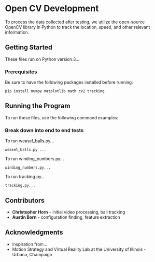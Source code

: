 
# Open CV Development

To process the data collected after testing, we utilize the open-source OpenCV library in Python to track the location, speed, and other relevant information.

## Getting Started

These files run on Python version 3....


### Prerequisites

Be sure to have the following packages installed before running:


```
pip install numpy matplotlib math cv2 tracking
```


## Running the Program

To run these files, use the following command examples:

### Break down into end to end tests

To run weasel_balls.py...

```
weasel_balls.py ...
```

To run winding_numbers.py...

```
winding_numbers.py...
```

To run tracking.py...

```
tracking.py...
```

## Contributors

* **Christopher Horn** - initial video processing, ball tracking
* **Austin Born** - configuration finding, feature extraction


## Acknowledgments

* Inspiration from...
* Motion Strategy and Virtual Reality Lab at the University of Illinois - Urbana, Champaign